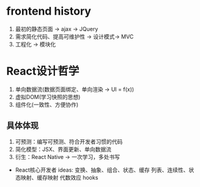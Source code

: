 # frontend history

1. 最初的静态页面 -> ajax -> JQuery
2. 需求简化代码、提高可维护性 -> 设计模式-> MVC
3. 工程化 -> 模块化

# React设计哲学

1. 单向数据流(数据页面绑定、单向渲染 -> UI = f(x))
2. 虚拟DOM(学习快照的思想)
3. 组件化(一致性、方便协作)

## 具体体现

1. 可预测：编写可预测、符合开发者习惯的代码
2. 简化模型：JSX、界面更新、单向数据流
3. 衍生：React Native -> 一次学习，多处书写

- React核心开发者 ideas:
变换、抽象、组合、状态、缓存 
列表、连续性、状态映射、缓存映射
代数效应 hooks




